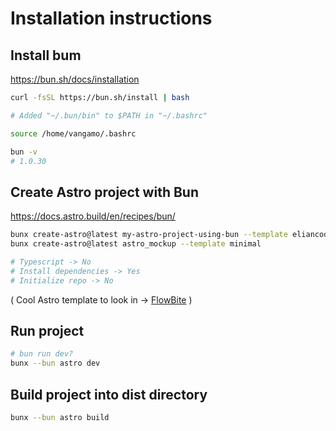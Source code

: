 # Installation instructions

## Install bum

<https://bun.sh/docs/installation>

```bash
curl -fsSL https://bun.sh/install | bash

# Added "~/.bun/bin" to $PATH in "~/.bashrc"

source /home/vangamo/.bashrc

bun -v
# 1.0.30
```

## Create Astro project with Bun

<https://docs.astro.build/en/recipes/bun/>

```bash
bunx create-astro@latest my-astro-project-using-bun --template eliancodes/brutal
bunx create-astro@latest astro_mockup --template minimal

# Typescript -> No
# Install dependencies -> Yes
# Initialize repo -> No
```

( Cool Astro template to look in -> [FlowBite](https://astro.build/themes/details/flowbite/) )

## Run project

```bash
# bun run dev?
bunx --bun astro dev
```

## Build project into dist directory

```bash
bunx --bun astro build
```
